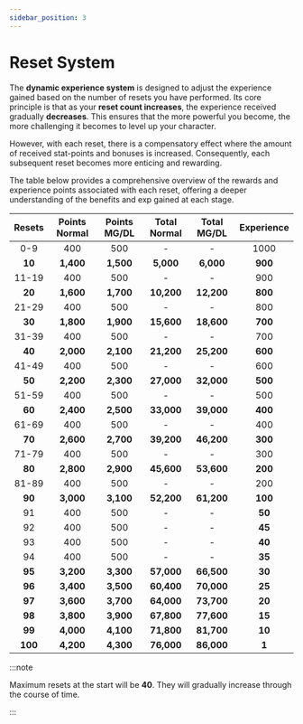 ```yaml
---
sidebar_position: 3
---
```


# Reset System

The **dynamic experience system** is designed to adjust the experience gained based on the number of resets you have performed. Its core principle is that as your **reset count increases**, the experience received gradually **decreases**. This ensures that the more powerful you become, the more challenging it becomes to level up your character.

However, with each reset, there is a compensatory effect where the amount of received stat-points and bonuses is increased. Consequently, each subsequent reset becomes more enticing and rewarding.

The table below provides a comprehensive overview of the rewards and experience points associated with each reset, offering a deeper understanding of the benefits and exp gained at each stage.

| Resets  | Points Normal | Points MG/DL | Total Normal | Total MG/DL | Experience |
| :-----: | :-----------: | :----------: | :----------: | :---------: | :--------: |
|   0-9   |      400      |     500      |      -       |      -      |    1000    |
| **10**  |   **1,400**   |  **1,500**   |  **5,000**   |  **6,000**  |  **900**   |
|  11-19  |      400      |     500      |      -       |      -      |    900     |
| **20**  |   **1,600**   |  **1,700**   |  **10,200**   | **12,200**  |  **800**   |
|  21-29  |      400      |     500      |      -       |      -      |    800     |
| **30**  |   **1,800**   |  **1,900**   |  **15,600**  | **18,600**  |  **700**   |
|  31-39  |      400      |     500      |      -       |      -      |    700     |
| **40**  |   **2,000**   |  **2,100**   |  **21,200**  | **25,200**  |  **600**   |
|  41-49  |      400      |     500      |      -       |      -      |    600     |
| **50**  |   **2,200**   |  **2,300**   |  **27,000**  | **32,000**  |  **500**   |
|  51-59  |      400      |     500      |      -       |      -      |    500     |
| **60**  |   **2,400**   |  **2,500**   |  **33,000**  | **39,000**  |  **400**   |
|  61-69  |      400      |     500      |      -       |      -      |    400     |
| **70**  |   **2,600**   |  **2,700**   |  **39,200**  | **46,200**  |  **300**   |
|  71-79  |      400      |     500      |      -       |      -      |    300     |
| **80**  |   **2,800**   |  **2,900**   |  **45,600**  | **53,600**  |  **200**   |
|  81-89  |      400      |     500      |      -       |      -      |    200     |
| **90**  |   **3,000**   |  **3,100**   |  **52,200**  | **61,200**  |  **100**   |
|   91    |      400      |     500      |      -       |      -      |   **50**   |
|   92    |      400      |     500      |      -       |      -      |   **45**   |
|   93    |      400      |     500      |      -       |      -      |   **40**   |
|   94    |      400      |     500      |      -       |      -      |   **35**   |
| **95**  |   **3,200**   |  **3,300**   |  **57,000**  | **66,500**  |   **30**   |
| **96**  |   **3,400**   |  **3,500**   |  **60,400**  | **70,000**  |   **25**   |
| **97**  |   **3,600**   |  **3,700**   |  **64,000**  | **73,700**  |   **20**   |
| **98**  |   **3,800**   |  **3,900**   |  **67,800**  | **77,600**  |   **15**   |
| **99**  |   **4,000**   |  **4,100**   |  **71,800**  | **81,700**  |   **10**   |
| **100** |   **4,200**   |  **4,300**   |  **76,000**  | **86,000**  |   **1**    |

:::note

Maximum resets at the start will be **40**. They will gradually increase through the course of time.

:::
